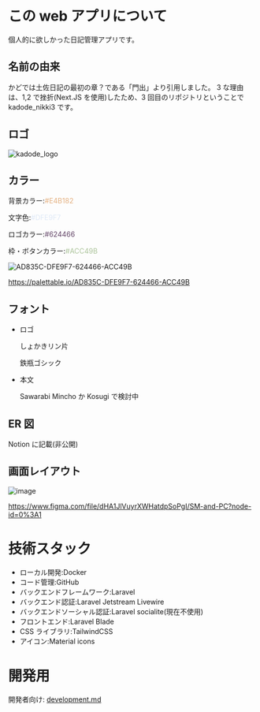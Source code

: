 # この web アプリについて

個人的に欲しかった日記管理アプリです。

## 名前の由来

かどでは土佐日記の最初の章？である「門出」より引用しました。
3 な理由は、1,2 で挫折(Next.JS を使用)したため、3 回目のリポジトリということで kadode_nikki3 です。

## ロゴ

![kadode_logo](https://user-images.githubusercontent.com/63891531/103437865-f165e600-4c6f-11eb-8d7b-70669e479706.png)

## カラー

背景カラー:<span style="color:#E4B182">#E4B182</span>

文字色:<span style="color:#DFE9F7">#DFE9F7</span>

ロゴカラー:<span style="color:#624466">#624466</span>

枠・ボタンカラー:<span style="color:#ACC49B">#ACC49B</span>

![AD835C-DFE9F7-624466-ACC49B](https://user-images.githubusercontent.com/63891531/103437377-633b3100-4c6a-11eb-8f16-a651b6c65499.png)

https://palettable.io/AD835C-DFE9F7-624466-ACC49B

## フォント

-   ロゴ

    しょかきリン片

    鉄瓶ゴシック

-   本文

    Sawarabi Mincho か Kosugi で検討中

## ER 図

Notion に記載(非公開)

## 画面レイアウト

![image](https://user-images.githubusercontent.com/63891531/103432630-84c5f980-4c25-11eb-9907-2c417adae0d8.png)

https://www.figma.com/file/dHA1JlVuyrXWHatdpSoPgI/SM-and-PC?node-id=0%3A1

# 技術スタック

-   ローカル開発:Docker
-   コード管理:GitHub
-   バックエンドフレームワーク:Laravel
-   バックエンド認証:Laravel Jetstream Livewire
-   バックエンドソーシャル認証:Laravel socialite(現在不使用)
-   フロントエンド:Laravel Blade
-   CSS ライブラリ:TailwindCSS
-   アイコン:Material icons

# 開発用

開発者向け: [development.md](./docs/development.md)

